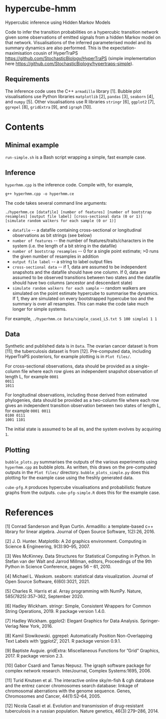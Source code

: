 # hypercube-hmm
Hypercubic inference using Hidden Markov Models

Code to infer the transition probabilities on a hypercubic transition network given some observations of emitted signals from a hidden Markov model on that network. Visualisations of the inferred parameterised model and its summary dynamics are also performed. This is the expectation-maximisation cousin of HyperTraPS https://github.com/StochasticBiology/HyperTraPS (simple implementation here https://github.com/StochasticBiology/hypertraps-simple).

Requirements
-------

The inference code uses the C++ `armadillo` library [1]. Bubble plot visualisations use Python libraries `matplotlib` [2], `pandas` [3], `seaborn` [4], and `numpy` [5]. Other visualisations use R libraries `stringr` [6], `ggplot2` [7], `ggrepel` [8], `gridExtra` [9], and `igraph` [10].

Contents
=======

Minimal example
-------

`run-simple.sh` is a Bash script wrapping a simple, fast example case. 

Inference
-------

`hyperhmm.cpp` is the inference code. Compile with, for example,

`g++ hyperhmm.cpp -o hyperhmm.ce`

The code takes several command line arguments:

`./hyperhmm.ce [datafile] [number of features] [number of bootstrap resamples] [output file label] [cross-sectional data (0 or 1)] [simulate random walkers for each sample (0 or 1)]`

- `datafile` -- a datafile containing cross-sectional or longitudinal observations as bit strings (see below)
- `number of features` -- the number of features/traits/characters in the system (i.e. the length of a bit string in the datafile)
- `number of bootstrap resamples` -- 0 for a single point estimate; >0 runs the given number of resamples in addition
- `output file label` -- a string to label output files
- `cross-sectional data` -- if 1, data are assumed to be independent snapshots and the datafile should have one column. If 0, data are assumed to be observed transitions between two states and the datafile should have two columns (ancestor and descendant state)
- `simulate random walkers for each sample` -- random walkers are simulated on the point estimate hypercube to summarise the dynamics. If 1, they are simulated on every bootstrapped hypercube too and the summary is over all resamples. This can make the code take much longer for simple systems.

For example,
`./hyperhmm.ce Data/simple_case1_L5.txt 5 100 simple1 1 1`

Data
------
Synthetic and published data is in `Data`. The ovarian cancer dataset is from [11]; the tuberculosis dataset is from [12]. Pre-computed data, including HyperTraPS posteriors, for example plotting is in `Plot files/`.

For cross-sectional observations, data should be provided as a single-column file where each row gives an independent snapshot observation of length L, for example
`0001`<br>
`0011`<br>
`1011`

For longitudinal observations, including those derived from estimated phylogenies, data should be provided as a two-column file where each row gives an independent transition observation between two states of length L, for example
`0001 0011`<br>
`0100 0111`<br>
`1001 1101`

The initial state is assumed to be all `0`s, and the system evolves by acquiring `1`.

Plotting
------

`bubble_plots.py` summarises the outputs of the various experiments using `hyperhmm.cpp` as bubble plots. As written, this draws on the pre-computed outputs in the `Plot files/` directory. `bubble_plots_simple.py` does this plotting for the example case using the freshly generated data.

`cube-pfg.R` produces hypercube visualisations and probabilistic feature graphs from the outputs. `cube-pfg-simple.R` does this for the example case.

References
=====

[1] Conrad Sanderson and Ryan Curtin. Armadillo: a template-based c++ library for linear algebra. Journal of Open Source Software, 1(2):26, 2016.

[2] J. D. Hunter. Matplotlib: A 2d graphics environment. Computing in Science & Engineering, 9(3):90–95, 2007.

[3] Wes McKinney. Data Structures for Statistical Computing in Python. In Stefan van der Walt and Jarrod Millman, editors, Proceedings of the 9th Python in Science Conference, pages 56 – 61, 2010.

[4] Michael L. Waskom. seaborn: statistical data visualization. Journal of Open Source Software, 6(60):3021, 2021.

[5] Charles R. Harris et al. Array programming with NumPy. Nature, 585(7825):357–362, September 2020.

[6] Hadley Wickham. stringr: Simple, Consistent Wrappers for Common String Operations, 2019. R package version 1.4.0.

[7] Hadley Wickham. ggplot2: Elegant Graphics for Data Analysis. Springer-Verlag New York, 2016.

[8] Kamil Slowikowski. ggrepel: Automatically Position Non-Overlapping Text Labels with ’ggplot2’, 2021. R package version 0.9.1.

[9] Baptiste Auguie. gridExtra: Miscellaneous Functions for ”Grid” Graphics, 2017. R package version 2.3.

[10] Gabor Csardi and Tamas Nepusz. The igraph software package for complex network research. InterJournal, Complex Systems:1695, 2006.

[11] Turid Knutsen et al. The interactive online sky/m-fish & cgh database and the entrez cancer chromosomes search database: linkage of chromosomal aberrations with the genome sequence. Genes, Chromosomes and Cancer, 44(1):52–64, 2005.

[12] Nicola Casali et al. Evolution and transmission of drug-resistant tuberculosis in a russian population. Nature genetics, 46(3):279–286, 2014.
